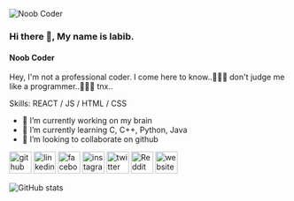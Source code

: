 ![Noob Coder](https://scontent.fdac4-1.fna.fbcdn.net/v/t1.6435-9/fr/cp0/e15/q65/244458640_415004286897192_3915720532182095275_n.jpg?_nc_cat=102&ccb=1-5&_nc_sid=110474&efg=eyJpIjoiYiJ9&_nc_eui2=AeHFKEcmSjmlCrKJ1GJKnfBKZPCYVhCYoTtk8JhWEJihO_V6ghvF8QyonfWwsWNmWt5y7sL5sCa88SGtCV63xuok&_nc_ohc=EprJBInw6wsAX8_Bitk&_nc_ht=scontent.fdac4-1.fna&oh=41b93e3797f5c5f798de4fd35c05e6b6&oe=618E8ECF)

### Hi there 👋, My name is labib.
#### Noob Coder
Hey, I'm not a professional coder.
I come here to know..🤗🤗🤗
don't judge me like a programmer..🙁🙁🙁
tnx..

Skills: REACT / JS / HTML / CSS

- 🔭 I’m currently working on my brain 
- 🌱 I’m currently learning C, C++, Python, Java 
- 👯 I’m looking to collaborate on github 


[<img src='https://cdn.jsdelivr.net/npm/simple-icons@3.0.1/icons/github.svg' alt='github' height='40'>](https://github.com/pylabib)  [<img src='https://cdn.jsdelivr.net/npm/simple-icons@3.0.1/icons/linkedin.svg' alt='linkedin' height='40'>](https://www.linkedin.com/in/pylabib/)  [<img src='https://cdn.jsdelivr.net/npm/simple-icons@3.0.1/icons/facebook.svg' alt='facebook' height='40'>](https://www.facebook.com/pylabib)  [<img src='https://cdn.jsdelivr.net/npm/simple-icons@3.0.1/icons/instagram.svg' alt='instagram' height='40'>](https://www.instagram.com/myself.labib/)  [<img src='https://cdn.jsdelivr.net/npm/simple-icons@3.0.1/icons/twitter.svg' alt='twitter' height='40'>](https://twitter.com/pylabib)  [<img src='https://cdn.jsdelivr.net/npm/simple-icons@3.0.1/icons/reddit.svg' alt='Reddit' height='40'>](https://www.reddit.com/user/pylabib)  [<img src='https://cdn.jsdelivr.net/npm/simple-icons@3.0.1/icons/icloud.svg' alt='website' height='40'>](pylabib.github.io/labib)  

![GitHub stats](https://github-readme-stats.vercel.app/api?username=pylabib&show_icons=true)  
